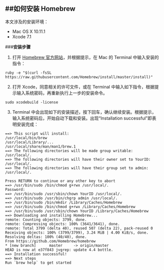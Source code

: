 ##**如何安装 Homebrew**
---

本文涉及的安装环境：
* Mac OS X 10.11.1
* Xcode 7.1

###**安装步骤**

1. 打开 [Homebrew 官方网站](http://brew.sh)，并根据提示，在 Mac 的 Terminal 中输入安装的指令：

 ```
ruby -e "$(curl -fsSL https://raw.githubusercontent.com/Homebrew/install/master/install)"
```


2. 打开 Xcode，同意相关的许可文件，或在 Terminal 中输入如下指令，根据提示输入系统密码，再重新执行上一步的安装命令。

 ```
sudo xcodebuild -license
```


3. Terminal 中会出现如下的安装描述，按下回车，确认继续安装。根据提示，输入系统密码后，开始自动下载和安装。出现“Installation successful”即表明安装完成：

 ```
==> This script will install:
/usr/local/bin/brew
/usr/local/Library/...
/usr/local/share/man/man1/brew.1
==> The following directories will be made group writable:
/usr/local/.
==> The following directories will have their owner set to YourID:
/usr/local/.
==> The following directories will have their group set to admin:
/usr/local/.

Press RETURN to continue or any other key to abort
==> /usr/bin/sudo /bin/chmod g+rwx /usr/local/.
Password:
==> /usr/bin/sudo /usr/sbin/chown YourID /usr/local/.
==> /usr/bin/sudo /usr/bin/chgrp admin /usr/local/.
==> /usr/bin/sudo /bin/mkdir /Library/Caches/Homebrew
==> /usr/bin/sudo /bin/chmod g+rwx /Library/Caches/Homebrew
==> /usr/bin/sudo /usr/sbin/chown YourID /Library/Caches/Homebrew
==> Downloading and installing Homebrew...
remote: Counting objects: 3799, done.
remote: Compressing objects: 100% (3641/3641), done.
remote: Total 3799 (delta 40), reused 507 (delta 22), pack-reused 0
Receiving objects: 100% (3799/3799), 3.24 MiB | 4.00 KiB/s, done.
Resolving deltas: 100% (40/40), done.
From https://github.com/Homebrew/homebrew
 * [new branch]      master     -> origin/master
HEAD is now at e37f843 jvgrep: update 4.4 bottle.
==> Installation successful!
==> Next steps
Run `brew help` to get started
```

